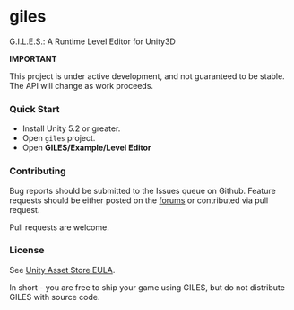 # giles

G.I.L.E.S.: A Runtime Level Editor for Unity3D

**IMPORTANT**

This project is under active development, and not guaranteed to be stable.  The API will change as work proceeds.

### Quick Start

- Install Unity 5.2 or greater.
- Open `giles` project.
- Open **GILES/Example/Level Editor**

### Contributing

Bug reports should be submitted to the Issues queue on Github.  Feature requests should be either posted on the [forums](http://www.protoolsforunity3d.com/forum/) or contributed via pull request.  

Pull requests are welcome.

### License

See [Unity Asset Store EULA](https://unity3d.com/legal/as_terms).

In short - you are free to ship your game using GILES, but do not distribute GILES with source code.
